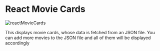 # React Movie Cards

![reactMovieCards](https://user-images.githubusercontent.com/58882791/71478601-7ffe8680-2816-11ea-8aae-0659b35e0d86.png)

This displays movie cards, whose data is fetched from an JSON file. You can add more movies to the JSON file and all of them will be displayed accordingly
